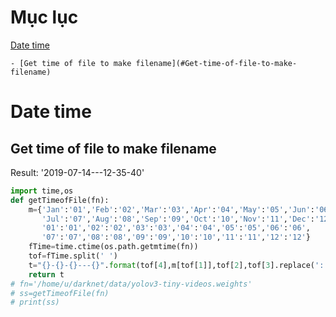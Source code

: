 # Mục lục
[Date time](#date-time)

    - [Get time of file to make filename](#Get-time-of-file-to-make-filename)










# Date time 
## Get time of file to make filename

Result: '2019-07-14---12-35-40'

```python
import time,os
def getTimeofFile(fn):
    m={'Jan':'01','Feb':'02','Mar':'03','Apr':'04','May':'05','Jun':'06',
       'Jul':'07','Aug':'08','Sep':'09','Oct':'10','Nov':'11','Dec':'12',
       '01':'01','02':'02','03':'03','04':'04','05':'05','06':'06',
       '07':'07','08':'08','09':'09','10':'10','11':'11','12':'12'}
    fTime=time.ctime(os.path.getmtime(fn))
    tof=fTime.split(' ')
    t="{}-{}-{}---{}".format(tof[4],m[tof[1]],tof[2],tof[3].replace(':','-'))
    return t
# fn='/home/u/darknet/data/yolov3-tiny-videos.weights'
# ss=getTimeofFile(fn)
# print(ss)
```


